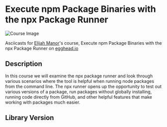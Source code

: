 # Execute npm Package Binaries with the npx Package Runner

![Course Image](https://d2eip9sf3oo6c2.cloudfront.net/series/square_covers/000/000/221/thumb/EGH_NPM-NPX_Final.png)

Asciicasts for [Elijah Manor](https://egghead.io/instructors/elijah-manor)'s course, Execute npm Package Binaries with the npx Package Runner on [egghead.io](https://egghead.io//courses/execute-npm-package-binaries-with-the-npx-package-runner)

## Description
In this course we will examine the npx package runner and look through various scenarios where the tool is helpful when running node packages from the command line. The npx runner opens up the opportunity to test out various versions of a package, run packages without globally installing, running code directly from GitHub, and other helpful features that make working with packages much easier. 

## Library Version
